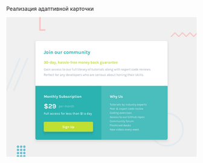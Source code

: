 Реализация адаптивной карточки

![Design preview for the Single price grid component coding challenge](./design/desktop-preview.jpg)
